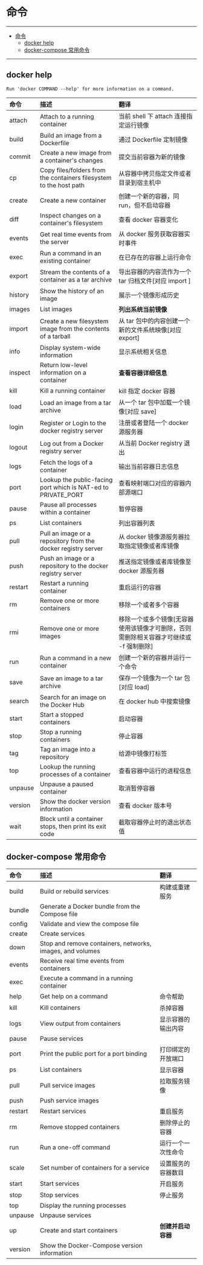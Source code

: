 # 命令

---

- [命令](#命令)
	- [docker help](#docker-help)
	- [docker-compose 常用命令](#docker-compose-常用命令)

---

## docker help

	Run 'docker COMMAND --help' for more information on a command.

| 命令    | 描述                                                               | 翻译                                                                                   |
| :------ | :----------------------------------------------------------------- | :------------------------------------------------------------------------------------- |
| attach  | Attach to a running container                                      | 当前 shell 下 attach 连接指定运行镜像                                                  |
| build   | Build an image from a Dockerfile                                   | 通过 Dockerfile 定制镜像                                                               |
| commit  | Create a new image from a container's changes                      | 提交当前容器为新的镜像                                                                 |
| cp      | Copy files/folders from the containers filesystem to the host path | 从容器中拷贝指定文件或者目录到宿主机中                                                 |
| create  | Create a new container                                             | 创建一个新的容器，同 run，但不启动容器                                                 |
| diff    | Inspect changes on a container's filesystem                        | 查看 docker 容器变化                                                                   |
| events  | Get real time events from the server                               | 从 docker 服务获取容器实时事件                                                         |
| exec    | Run a command in an existing container                             | 在已存在的容器上运行命令                                                               |
| export  | Stream the contents of a container as a tar archive                | 导出容器的内容流作为一个 tar 归档文件[对应 import ]                                    |
| history | Show the history of an image                                       | 展示一个镜像形成历史                                                                   |
| images  | List images                                                        | **列出系统当前镜像**                                                                       |
| import  | Create a new filesystem image from the contents of a tarball       | 从 tar 包中的内容创建一个新的文件系统映像[对应 export]                                 |
| info    | Display system-wide information                                    | 显示系统相关信息                                                                       |
| inspect | Return low-level information on a container                        | **查看容器详细信息**                                                                   |
| kill    | Kill a running container                                           | kill 指定 docker 容器                                                                  |
| load    | Load an image from a tar archive                                   | 从一个 tar 包中加载一个镜像[对应 save]                                                 |
| login   | Register or Login to the docker registry server                    | 注册或者登陆一个 docker 源服务器                                                       |
| logout  | Log out from a Docker registry server                              | 从当前 Docker registry 退出                                                            |
| logs    | Fetch the logs of a container                                      | 输出当前容器日志信息                                                                   |
| port    | Lookup the public-facing port which is NAT-ed to PRIVATE_PORT      | 查看映射端口对应的容器内部源端口                                                       |
| pause   | Pause all processes within a container                             | 暂停容器                                                                               |
| ps      | List containers                                                    | 列出容器列表                                                                           |
| pull    | Pull an image or a repository from the docker registry server      | 从 docker 镜像源服务器拉取指定镜像或者库镜像                                           |
| push    | Push an image or a repository to the docker registry server        | 推送指定镜像或者库镜像至 docker 源服务器                                               |
| restart | Restart a running container                                        | 重启运行的容器                                                                         |
| rm      | Remove one or more containers                                      | 移除一个或者多个容器                                                                   |
| rmi     | Remove one or more images                                          | 移除一个或多个镜像[无容器使用该镜像才可删除，否则需删除相关容器才可继续或 -f 强制删除] |
| run     | Run a command in a new container                                   | 创建一个新的容器并运行一个命令                                                         |
| save    | Save an image to a tar archive                                     | 保存一个镜像为一个 tar 包[对应 load]                                                   |
| search  | Search for an image on the Docker Hub                              | 在 docker hub 中搜索镜像                                                               |
| start   | Start a stopped containers                                         | 启动容器                                                                               |
| stop    | Stop a running containers                                          | 停止容器                                                                               |
| tag     | Tag an image into a repository                                     | 给源中镜像打标签                                                                       |
| top     | Lookup the running processes of a container                        | 查看容器中运行的进程信息                                                               |
| unpause | Unpause a paused container                                         | 取消暂停容器                                                                           |
| version | Show the docker version information                                | 查看 docker 版本号                                                                     |
| wait    | Block until a container stops, then print its exit code            | 截取容器停止时的退出状态值                                                             |

## docker-compose 常用命令

| 命令    | 描述                                                      | 翻译               |
| :------ | :-------------------------------------------------------- | :----------------- |
| build   | Build or rebuild services                                 | 构建或重建服务     |
| bundle  | Generate a Docker bundle from the Compose file            |                    |
| config  | Validate and view the compose file                        |                    |
| create  | Create services                                           |                    |
| down    | Stop and remove containers, networks, images, and volumes |                    |
| events  | Receive real time events from containers                  |                    |
| exec    | Execute a command in a running container                  |                    |
| help    | Get help on a command                                     | 命令帮助           |
| kill    | Kill containers                                           | 杀掉容器           |
| logs    | View output from containers                               | 显示容器的输出内容 |
| pause   | Pause services                                            |                    |
| port    | Print the public port for a port binding                  | 打印绑定的开放端口 |
| ps      | List containers                                           | 显示容器           |
| pull    | Pull service images                                       | 拉取服务镜像       |
| push    | Push service images                                       |                    |
| restart | Restart services                                          | 重启服务           |
| rm      | Remove stopped containers                                 | 删除停止的容器     |
| run     | Run a one-off command                                     | 运行一个一次性命令 |
| scale   | Set number of containers for a service                    | 设置服务的容器数目 |
| start   | Start services                                            | 开启服务           |
| stop    | Stop services                                             | 停止服务           |
| top     | Display the running processes                             |                    |
| unpause | Unpause services                                          |                    |
| up      | Create and start containers                               | **创建并启动容器**     |
| version | Show the Docker-Compose version information               |                    |
